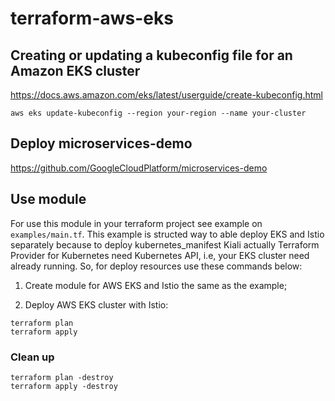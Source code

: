# terraform-aws-eks

## Creating or updating a kubeconfig file for an Amazon EKS cluster

https://docs.aws.amazon.com/eks/latest/userguide/create-kubeconfig.html

```
aws eks update-kubeconfig --region your-region --name your-cluster
```

## Deploy microservices-demo

https://github.com/GoogleCloudPlatform/microservices-demo

## Use module

For use this module in your terraform project see example on `examples/main.tf`. This example is structed way to able deploy EKS and Istio separately because to depĺoy kubernetes_manifest Kiali actually Terraform Provider for Kubernetes need Kubernetes API, i.e, your EKS cluster need already running. So, for deploy resources use these commands below:

1. Create module for AWS EKS and Istio the same as the example;

2. Deploy AWS EKS cluster with Istio:
```
terraform pĺan
terraform apply
```
### Clean up
```
terraform pĺan -destroy
terraform apply -destroy
```